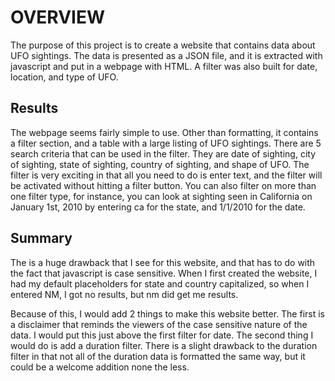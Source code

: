 # OVERVIEW
The purpose of this project is to create a website that contains data about UFO sightings.  The data is presented as a JSON file, and it is extracted with javascript and put in a webpage with HTML.  A filter was also built for date, location, and type of UFO.

## Results
The webpage seems fairly simple to use.  Other than formatting, it contains a filter section, and a table with a large listing of UFO sightings.  There are 5 search criteria that can be used in the filter.  They are date of sighting, city of sighting, state of sighting, country of sighting, and shape of UFO.  The filter is very exciting in that all you need to do is enter text, and the filter will be activated without hitting a filter button.  You can also filter on more than one filter type, for instance, you can look at sighting seen in California on January 1st, 2010 by entering ca for the state, and 1/1/2010 for the date.

## Summary
The is a huge drawback that I see for this website, and that has to do with the fact that javascript is case sensitive.  When I first created the website, I had my default placeholders for state and country capitalized, so when I entered NM, I got no results, but nm did get me results.  

Because of this, I would add 2 things to make this website better.  The first is a disclaimer that reminds the viewers of the case sensitive nature of the data. I would put this just above the first filter for date.  The second thing I would do is add a duration filter.  There is a slight drawback to the duration filter in that not all of the duration data is formatted the same way, but it could be a welcome addition none the less.